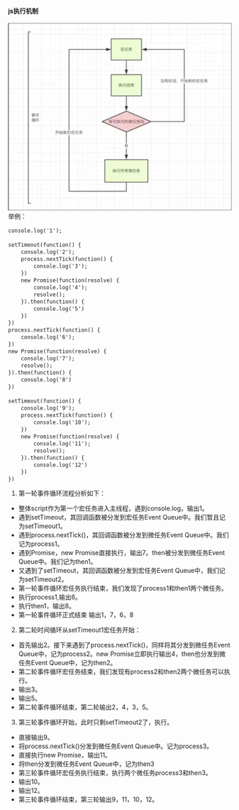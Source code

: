 #### js执行机制

![](./assets/事件循环.jpg)
举例：
```
console.log('1');

setTimeout(function() {
    console.log('2');
    process.nextTick(function() {
        console.log('3');
    })
    new Promise(function(resolve) {
        console.log('4');
        resolve();
    }).then(function() {
        console.log('5')
    })
})
process.nextTick(function() {
    console.log('6');
})
new Promise(function(resolve) {
    console.log('7');
    resolve();
}).then(function() {
    console.log('8')
})

setTimeout(function() {
    console.log('9');
    process.nextTick(function() {
        console.log('10');
    })
    new Promise(function(resolve) {
        console.log('11');
        resolve();
    }).then(function() {
        console.log('12')
    })
})
```

1. 第一轮事件循环流程分析如下：
* 整体script作为第一个宏任务进入主线程，遇到console.log，输出1。
* 遇到setTimeout，其回调函数被分发到宏任务Event Queue中。我们暂且记为setTimeout1。
* 遇到process.nextTick()，其回调函数被分发到微任务Event Queue中。我们记为process1。
* 遇到Promise，new Promise直接执行，输出7。then被分发到微任务Event Queue中。我们记为then1。
* 又遇到了setTimeout，其回调函数被分发到宏任务Event Queue中，我们记为setTimeout2。
* 第一轮事件循环宏任务执行结束，我们发现了process1和then1两个微任务。
* 执行process1,输出6。
* 执行then1，输出8。
* 第一轮事件循环正式结束
输出1，7，6，8

2. 第二轮时间循环从setTimeout1宏任务开始：
* 首先输出2。接下来遇到了process.nextTick()，同样将其分发到微任务Event Queue中，记为process2。new Promise立即执行输出4，then也分发到微任务Event Queue中，记为then2。
* 第二轮事件循环宏任务结束，我们发现有process2和then2两个微任务可以执行。
* 输出3。
* 输出5。
* 第二轮事件循环结束，第二轮输出2，4，3，5。

3. 第三轮事件循环开始，此时只剩setTimeout2了，执行。
* 直接输出9。
* 将process.nextTick()分发到微任务Event Queue中。记为process3。
* 直接执行new Promise，输出11。
* 将then分发到微任务Event Queue中，记为then3
* 第三轮事件循环宏任务执行结束，执行两个微任务process3和then3。
* 输出10。
* 输出12。
* 第三轮事件循环结束，第三轮输出9，11，10，12。
